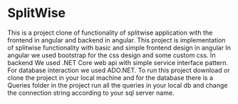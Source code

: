 # SplitWise
This is a project clone of functionality of splitwise application with the frontend in angular and backend in angular.
This project is implementation of splitwise functionality with basic and simple frontend design in angular
In angular we used bootstrap for the css design and some custom css.
In backend We used .NET Core web api with simple service interface pattern.
For database interaction we used ADO.NET.
To run this project download or clone the project in your local machine and for the database there is a Queries folder
in the project run all the queries in your local db and change the connection string according to your sql server name.
